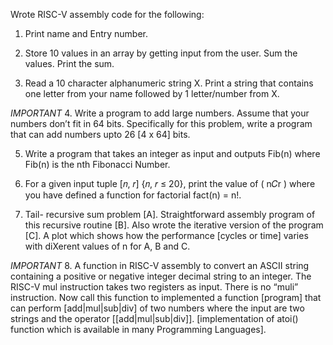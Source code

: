 Wrote RISC-V assembly code for the following:
1. Print name and Entry number.
   
2. Store 10 values in an array by getting input from the user. Sum the values. Print the sum.

3. Read a 10 character alphanumeric string X. Print a string that contains one letter
from your name followed by 1 letter/number from X.

*IMPORTANT*
4. Write a program to add large numbers. Assume that your numbers don’t fit in 64
bits. Specifically for this problem, write a program that can add numbers upto 26
[4 x 64] bits.

5. Write a program that takes an integer as input and outputs Fib(n) where Fib(n) is
the nth Fibonacci Number.

6. For a given input tuple [𝑛, 𝑟] {𝑛, 𝑟 ≤ 20}, print the value of ( n𝐶r ) where you have defined a
function for factorial fact(n) = n!.

7. Tail- recursive sum problem [A]. Straightforward assembly program of this recursive routine [B]. 
Also wrote the iterative version of the program [C]. A plot which
shows how the performance [cycles or time] varies with diXerent values of n for A, B and C.

*IMPORTANT*
8. A function in RISC-V assembly to convert an ASCII string containing a positive or negative integer decimal string to an
integer. The RISC-V mul instruction takes two registers as input. There is no “muli”
instruction. Now call this function to implemented a function [program] that can perform
[add|mul|sub|div] of two numbers where the input are two strings and the operator
[[add|mul|sub|div]]. [implementation of atoi() function which is available in many
Programming Languages].
